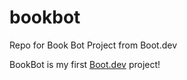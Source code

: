 # bookbot
Repo for Book Bot Project from Boot.dev

BookBot is my first [Boot.dev](https://www.boot.dev) project!
